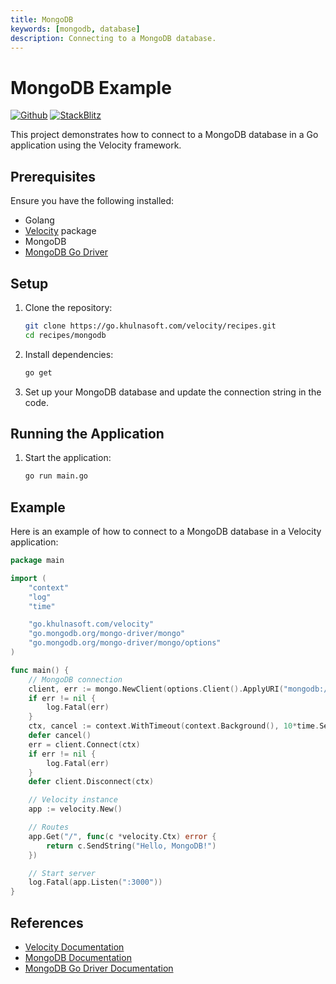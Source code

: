 ```yaml
---
title: MongoDB
keywords: [mongodb, database]
description: Connecting to a MongoDB database.
---
```


# MongoDB Example

[![Github](https://img.shields.io/static/v1?label=&message=Github&color=2ea44f&style=for-the-badge&logo=github)](https://go.khulnasoft.com/velocity/recipes/tree/master/mongodb) [![StackBlitz](https://img.shields.io/static/v1?label=&message=StackBlitz&color=2ea44f&style=for-the-badge&logo=StackBlitz)](https://stackblitz.com/github/khulnasoft/recipes/tree/master/mongodb)

This project demonstrates how to connect to a MongoDB database in a Go application using the Velocity framework.

## Prerequisites

Ensure you have the following installed:

- Golang
- [Velocity](https://github.com/khulnasoft/velocity) package
- MongoDB
- [MongoDB Go Driver](https://github.com/mongodb/mongo-go-driver)

## Setup

1. Clone the repository:
    ```sh
    git clone https://go.khulnasoft.com/velocity/recipes.git
    cd recipes/mongodb
    ```

2. Install dependencies:
    ```sh
    go get
    ```

3. Set up your MongoDB database and update the connection string in the code.

## Running the Application

1. Start the application:
    ```sh
    go run main.go
    ```

## Example

Here is an example of how to connect to a MongoDB database in a Velocity application:

```go
package main

import (
    "context"
    "log"
    "time"

    "go.khulnasoft.com/velocity"
    "go.mongodb.org/mongo-driver/mongo"
    "go.mongodb.org/mongo-driver/mongo/options"
)

func main() {
    // MongoDB connection
    client, err := mongo.NewClient(options.Client().ApplyURI("mongodb://localhost:27017"))
    if err != nil {
        log.Fatal(err)
    }
    ctx, cancel := context.WithTimeout(context.Background(), 10*time.Second)
    defer cancel()
    err = client.Connect(ctx)
    if err != nil {
        log.Fatal(err)
    }
    defer client.Disconnect(ctx)

    // Velocity instance
    app := velocity.New()

    // Routes
    app.Get("/", func(c *velocity.Ctx) error {
        return c.SendString("Hello, MongoDB!")
    })

    // Start server
    log.Fatal(app.Listen(":3000"))
}
```

## References

- [Velocity Documentation](https://docs.khulnasoft.io)
- [MongoDB Documentation](https://docs.mongodb.com)
- [MongoDB Go Driver Documentation](https://pkg.go.dev/go.mongodb.org/mongo-driver)
